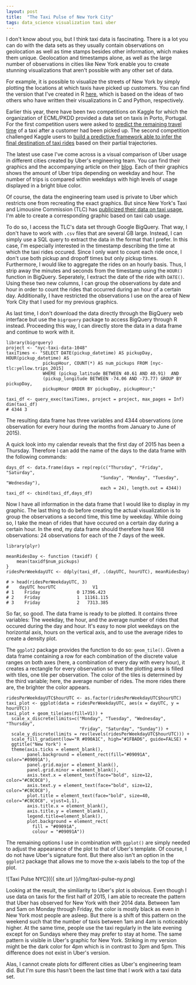 ```yaml
---
layout: post
title:  "The Taxi Pulse of New York City"
tags: data_science visualization taxi uber
---
```


I don't know about you, but I think taxi data is fascinating. There is a lot you can do with the data sets as they usually contain observations on geolocation as well as time stamps besides other information, which makes them unique. Geolocation and timestamps alone, as well as the large number of observations in cities like New York enable you to create stunning visualizations that aren't possible with any other set of data. 

For example, it is possible to visualize the streets of New York by simply plotting the locations at which taxis have picked up customers. You can find the version that I've created in R [here](http://www.timradtke.net/blog/nyc-taxi-map), which is based on the ideas of two others who have written their visualizations in C and Python, respectively. 

Earlier this year, there have been two competitions on Kaggle for which the organization of ECML/PKDD provided a data set on taxis in Porto, Portugal. For the first competition users were asked to [predict the remaining travel time](https://www.kaggle.com/c/pkdd-15-taxi-trip-time-prediction-ii) of a taxi after a customer had been picked up. The second competition challenged Kaggle users to [build a predictive framework able to infer the final destination of taxi rides](https://www.kaggle.com/c/pkdd-15-predict-taxi-service-trajectory-i) based on their partial trajectories.

The latest use case I've come across is a visual comparison of Uber usage in different cities created by Uber's engineering team. You can find their graphics and the accompanying article on their [blog](https://eng.uber.com/pulse-of-a-city/). Each of their graphics shows the amount of Uber trips depending on weekday and hour. The number of trips is compared within weekdays with high levels of usage displayed in a bright blue color.

Of course, the data the engineering team used is private to Uber which restricts one from recreating the exact graphics. But since New York's Taxi and Limousine Commission (TLC) has [publicized their data on taxi usage](http://www.nyc.gov/html/tlc/html/about/trip_record_data.shtml), I'm able to create a corresponding graphic based on taxi cab usage.

To do so, I access the TLC's data set through Google BigQuery. That way, I don't have to work with `.csv` files that are several GB large. Instead, I can simply use a SQL query to extract the data in the format that I prefer. In this case, I'm especially interested in the timestamp describing the time at which the taxi rides occured. Since I only want to count each ride once, I don't use both pickup and dropoff times but only pickup times. Furthermore, I would like to aggregate the rides on an hourly basis. Thus, I strip away the minutes and seconds from the timestamp using the `HOUR()` function in BigQuery. Seperately, I extract the date of the ride with `DATE()`. Using these two new columns, I can group the observations by date and hour in order to count the rides that occurred during an hour of a certain day. Additionally, I have restricted the observations I use on the area of New York City that I used for my previous graphics. 

As last time, I don't download the data directly through the BigQuery web interface but use the `bigrquery` package to access BigQuery through R instead. Proceeding this way, I can directly store the data in a data frame and continue to work with it.

```
library(bigrquery)
project <- "nyc-taxi-data-1048"
taxiTimes <- "SELECT DATE(pickup_datetime) AS pickupDay, HOUR(pickup_datetime) AS
              pickupHour, COUNT(*) AS num_pickups FROM [nyc-tlc:yellow.trips_2015] 
              WHERE (pickup_latitude BETWEEN 40.61 AND 40.91)  AND 
              (pickup_longitude BETWEEN -74.06 AND -73.77) GROUP BY pickupDay,
              pickupHour ORDER BY pickupDay, pickupHour;"

taxi_df <- query_exec(taxiTimes, project = project, max_pages = Inf)
dim(taxi_df) 
# 4344 3
```

The resulting data frame has three variables and 4344 observations (one observation for every hour during the months from January to June of 2015). 

A quick look into my calendar reveals that the first day of 2015 has been a Thursday. Therefore I can add the name of the days to the data frame with the following commands:

    days_df <- data.frame(days = rep(rep(c("Thursday", "Friday", "Saturday", 
                                        "Sunday", "Monday", "Tuesday", "Wednesday"), 
                                        each = 24), length.out = 4344))
    taxi_df <- cbind(taxi_df,days_df)
    
Now I have all information in the data frame that I would like to display in my graphic. The last thing to do before creating the actual visualization is to group the observations a second time, this time by weekday. While doing so, I take the mean of rides that have occured on a certain day during a certain hour. In the end, my data frame should therefore have 168 observations: 24 observations for each of the 7 days of the week.

    library(plyr)
    
    meanRidesDay <- function (taxidf) {
        mean(taxidf$num_pickups)
    }
    ridesPerWeekdayUTC <- ddply(taxi_df, .(dayUTC, hourUTC), meanRidesDay)
    
    # > head(ridesPerWeekdayUTC, 3)
    #    dayUTC hourUTC              V1
    # 1    Friday              0 17396.423
    # 2    Friday              1  11161.115
    # 3    Friday              2   7313.385

So far, so good. The data frame is ready to be plotted. It contains three variables: The weekday, the hour, and the average number of rides that occured during the day and hour. It's easy to now plot weekdays on the horizontal axis, hours on the vertical axis, and to use the average rides to create a density plot.

The `ggplot2` package provides the function to do so: `geom_tile()`.  Given a data frame containing a row for each combination of the discrete value ranges on both axes (here, a combination of every day with every hour), it creates a rectangle for every observation so that the plotting area is filled with tiles, one tile per observation. The color of the tiles is determined by the third variable; here, the average number of rides. The more rides there are, the brighter the color appears.

```
ridesPerWeekdayUTC$hourUTC <- as.factor(ridesPerWeekdayUTC$hourUTC)
taxi_plot <- ggplot(data = ridesPerWeekdayUTC, aes(x = dayUTC, y = hourUTC))
taxi_plot + geom_tile(aes(fill=V1)) +
  scale_x_discrete(limits=c("Monday", "Tuesday", "Wednesday", "Thursday", 
                            "Friday", "Saturday", "Sunday")) +
  scale_y_discrete(limits = rev(levels(ridesPerWeekdayUTC$hourUTC))) +
  scale_fill_gradient(low="R #090A1C", high="#1FBAD6", guide=FALSE) +
  ggtitle("New York") +
  theme(axis.ticks = element_blank(), 
        panel.background = element_rect(fill="#09091A", color="#09091A"),
        panel.grid.major = element_blank(),
        panel.grid.minor = element_blank(),
        axis.text.x = element_text(face="bold", size=12, color="#C0C0C8"),
        axis.text.y = element_text(face="bold", size=12, color="#C0C0C8"),
        plot.title = element_text(face="bold", size=40, color="#C0C0C8", vjust=1.1),
        axis.title.x = element_blank(),
        axis.title.y = element_blank(),
        legend.title=element_blank(),
        plot.background = element_rect(
          fill = "#09091A",
          colour = "#09091A"))
```

The remaining options I use in combination with `ggplot()` are simply needed to adjust the appearance of the plot to that of Uber's template. Of course, I do not have Uber's signature font. But there also isn't an option in the `ggplot2` package that allows me to move the x-axis labels to the top of the plot. 

![Taxi Pulse NYC]({{ site.url }}/img/taxi-pulse-ny.png)

Looking at the result, the similiarity to Uber's plot is obvious. Even though I use data on taxis for the first half of 2015, I am able to recreate the pattern that Uber has observed for New York with their 2014 data. Between 1am and 5am on Monday through Friday, the color is mostly black as even in New York most people are asleep. But there is a shift of this pattern on the weekend such that the number of taxis between 1am and 4am is noticeably higher. At the same time, people use the taxi regularly in the late evening except for on Sundays where they may prefer to stay at home. The same pattern is visible in Uber's graphic for New York. Striking in my version might be the dark color for 4pm which is in contrast to 3pm and 5pm. This difference does not exist in Uber's version.

Alas, I cannot create plots for different cities as Uber's engineering team did. But I'm sure this hasn't been the last time that I work with a taxi data set.

